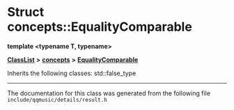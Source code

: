 

# Struct concepts::EqualityComparable

**template &lt;typename T, typename&gt;**



[**ClassList**](annotated.md) **>** [**concepts**](namespaceconcepts.md) **>** [**EqualityComparable**](structconcepts_1_1EqualityComparable.md)








Inherits the following classes: std::false_type































































------------------------------
The documentation for this class was generated from the following file `include/qqmusic/details/result.h`


